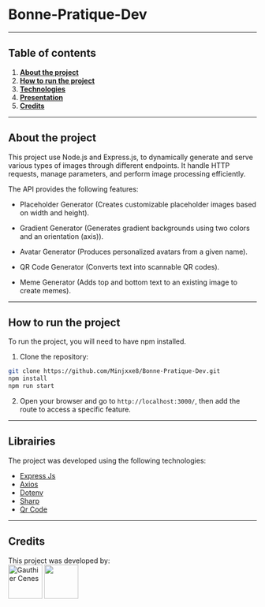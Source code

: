 # Bonne-Pratique-Dev

---

##  Table of contents


1. [**About the project**](#-about-the-project)
2. [**How to run the project**](#-how-to-run-the-project)
3. [**Technologies**](#-technologies)
4. [**Presentation**](#-presentation)
5. [**Credits**](#-credits)

---

## About the project

This project use Node.js and Express.js, to dynamically generate and serve various types of images through different endpoints. It handle HTTP requests, manage parameters, and perform image processing efficiently.

The API provides the following features:

- Placeholder Generator (Creates customizable placeholder images based on width and height).

- Gradient Generator (Generates gradient backgrounds using two colors and an orientation (axis)).

- Avatar Generator (Produces personalized avatars from a given name).

- QR Code Generator (Converts text into scannable QR codes).

- Meme Generator (Adds top and bottom text to an existing image to create memes).

---

## How to run the project

To run the project, you will need to have npm installed.

1. Clone the repository:
```bash
git clone https://github.com/Minjxxe8/Bonne-Pratique-Dev.git
npm install
npm run start
```

2. Open your browser and go to `http://localhost:3000/`, then add the route to access a specific feature.

---

## Librairies

The project was developed using the following technologies:
- [Express Js](https://expressjs.com/)
- [Axios](https://www.npmjs.com/package/axios)
- [Dotenv](https://www.npmjs.com/package/dotenv)
- [Sharp](https://www.npmjs.com/package/sharp)
- [Qr Code](https://www.npmjs.com/package/qrcode)

---

## Credits

This project was developed by:
<br>
<a href="https://github.com/Oiha-dev"><img src="https://avatars.githubusercontent.com/u/115953539" alt="Gauthier Cenes" width="69" height="69"/></a>
<img style="height:auto;" alt="" src="https://avatars.githubusercontent.com/u/137718998?v=4" width="69" height="69" class="avatar avatar-user width-full border color-bg-default">
